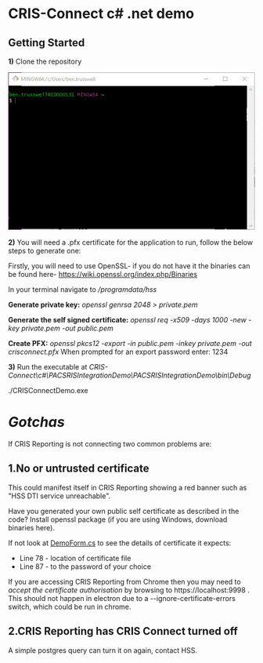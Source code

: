 # CRIS-Connect c# .net demo

## Getting Started

**1)** Clone the repository

![](../electron/readme-gifs/1clonerepo.gif)

**2)** You will need a .pfx certificate for the application to run, follow the below steps to generate one:

Firstly, you will need to use OpenSSL- if you do not have it the binaries can be found here- https://wiki.openssl.org/index.php/Binaries

In your terminal navigate to */programdata/hss*

**Generate private key:** *openssl genrsa 2048 > private.pem*

**Generate the self signed certificate:** *openssl req -x509 -days 1000 -new -key private.pem -out public.pem*

**Create PFX:** *openssl pkcs12 -export -in public.pem -inkey private.pem -out crisconnect.pfx*
When prompted for an export password enter: 1234

**3)** Run the executable at *CRIS-Connect\c#\PACSRISIntegrationDemo\PACSRISIntegrationDemo\bin\Debug* 

./CRISConnectDemo.exe

*Gotchas*
=========
If CRIS Reporting is not connecting two common problems are:

1.No or untrusted certificate
-----------------------------
This could manifest itself in CRIS Reporting showing a red banner such as "HSS DTI service unreachable".

Have you generated your own public self certificate as described in the code?
Install openssl package (if you are using Windows, download binaries here).

If not look at [DemoForm.cs](https://github.com/hss-dev/CRIS-Connect/blob/master/c%23/PACSRISIntegrationDemo/PACSRISIntegrationDemo/DemoForm.cs) to see the details of certificate it expects:
* Line 78 - location of certificate file
* Line 87 - to the password of your choice

If you are accessing CRIS Reporting from Chrome then you may need to *accept the certificate authorisation* by browsing to
https://localhost:9998 . This should not happen in electron due to a --ignore-certificate-errors switch, which could be run in chrome.

2.CRIS Reporting has CRIS Connect turned off
--------------------------------------------
A simple postgres query can turn it on again, contact HSS.



